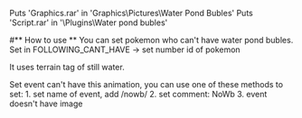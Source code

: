 Puts 'Graphics.rar' in 'Graphics\Pictures\Water Pond Bubles'
Puts 'Script.rar' in '\Plugins\Water pond bubles'

#** How to use **
You can set pokemon who can't have water pond bubles.
Set in FOLLOWING_CANT_HAVE -> set number id of pokemon

It uses terrain tag of still water.

Set event can't have this animation, you can use one of these methods to set:
	1. set name of event, add /nowb/
	2. set comment: NoWb
	3. event doesn't have image